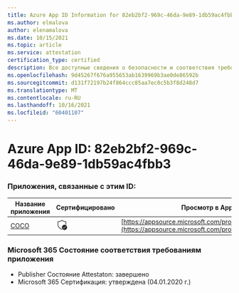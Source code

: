 ```yaml
---
title: Azure App ID Information for 82eb2bf2-969c-46da-9e89-1db59ac4fbb3
ms.author: elmalova
author: elenamalova
ms.date: 10/15/2021
ms.topic: article
ms.service: attestation
certification_type: certified
description: Все доступные сведения о безопасности и соответствия требованиям для 82eb2bf2-969c-46da-9e89-1db59ac4fbb3.
ms.openlocfilehash: 9d45267f676a955653ab1639969b3ae0de86592b
ms.sourcegitcommit: d131f72197b24f864ccc85aa7ec0c5b3f8d248d7
ms.translationtype: MT
ms.contentlocale: ru-RU
ms.lasthandoff: 10/16/2021
ms.locfileid: "60401107"
---
```

# <a name="azure-app-id-82eb2bf2-969c-46da-9e89-1db59ac4fbb3"></a>Azure App ID: 82eb2bf2-969c-46da-9e89-1db59ac4fbb3


### <a name="apps-associated-with-this-id"></a>Приложения, связанные с этим ID:
| **Название приложения** | **Сертифицировано** | **Просмотр в AppSource** |
|--------------|---------------|-----------------------|
| [COCO](https://docs.microsoft.com/microsoft-365-app-certification/forward/WA200001468) | <img alt="Certified application badge" src="../media/certified-badge.png" height="25" width="25" /> | [https://appsource.microsoft.com/product/office/WA200001468](https://appsource.microsoft.com/product/office/WA200001468) |

### <a name="microsoft-365-app-compliance-status"></a>Microsoft 365 Состояние соответствия требованиям приложения
- Publisher Состояние Attestaton: завершено
- Microsoft 365 Сертификация: утверждена (04.01.2020 г.)
